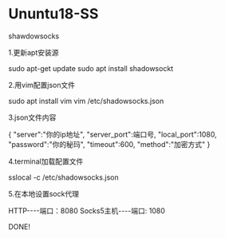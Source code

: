 # Ununtu18-SS
shawdowsocks

1.更新apt安装源

sudo apt-get update
sudo apt install shadowsockt

2.用vim配置json文件

sudo apt install vim 
vim /etc/shadowsocks.json

3.json文件内容


{
"server":"你的ip地址",
"server_port":端口号,
"local_port":1080,
"password":"你的秘玛",
"timeout":600,
"method":"加密方式"
}

4.terminal加载配置文件

sslocal -c /etc/shadowsocks.json

5.在本地设置sock代理

HTTP----端口：8080
Socks5主机----端口: 1080

DONE!
